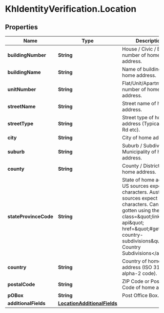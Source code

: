 # KhIdentityVerification.Location

## Properties

Name | Type | Description | Notes
------------ | ------------- | ------------- | -------------
**buildingNumber** | **String** | House / Civic / Building number of home address. | [optional] 
**buildingName** | **String** | Name of building of home address. | [optional] 
**unitNumber** | **String** | Flat/Unit/Apartment number of home address. | [optional] 
**streetName** | **String** | Street name of home address. | [optional] 
**streetType** | **String** | Street type of home address (Typically St, Rd etc). | [optional] 
**city** | **String** | City of home address. | [optional] 
**suburb** | **String** | Suburb / Subdivision / Municipality of home address. | [optional] 
**county** | **String** | County / District of home address. | [optional] 
**stateProvinceCode** | **String** | State of home address. US sources expect 2 characters. Australian sources expect 2 or 3 characters. Can be gotten using the &lt;a class&#x3D;\&quot;link-to-api\&quot; href&#x3D;\&quot;#get-country-subdivisions\&quot;&gt;Get Country Subdivisions&lt;/a&gt; call. | [optional] 
**country** | **String** | Country of home address (ISO 3166-1 alpha-2 code). | [optional] 
**postalCode** | **String** | ZIP Code or Postal Code of home address. | [optional] 
**pOBox** | **String** | Post Office Box. | [optional] 
**additionalFields** | [**LocationAdditionalFields**](LocationAdditionalFields.md) |  | [optional] 


